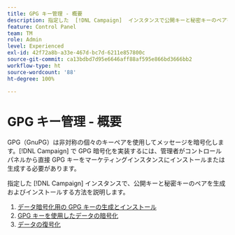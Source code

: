 ```yaml
---
title: GPG キー管理 - 概要
description: 指定した  [!DNL Campaign]  インスタンスで公開キーと秘密キーのペアを生成してインストールする方法を説明します。
feature: Control Panel
team: TM
role: Admin
level: Experienced
exl-id: 42f72a8b-a33e-467d-bc7d-6211e857800c
source-git-commit: ca13bdbd7d95e6646aff88af595e866bd3666bb2
workflow-type: ht
source-wordcount: '88'
ht-degree: 100%

---
```


# GPG キー管理 - 概要

GPG（GnuPG）は非対称の個々のキーペアを使用してメッセージを暗号化します。[!DNL Campaign] で GPG 暗号化を実装するには、管理者がコントロールパネルから直接 GPG キーをマーケティングインスタンスにインストールまたは生成する必要があります。

指定した [!DNL Campaign] インスタンスで、公開キーと秘密キーのペアを生成およびインストールする方法を説明します。

1. [データ暗号化用の GPG キーの生成とインストール](./generate-and-install-gpg-keys.md)
2. [GPG キーを使用したデータの暗号化](./use-a-gpg-key-to-encrypt-data.md)
3. [データの復号化](./decrypt-data.md)
